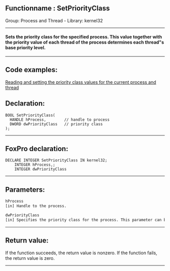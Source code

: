 <link rel="stylesheet" type="text/css" href="../../css/win32api.css">  
<link rel="stylesheet" href="https://cdnjs.cloudflare.com/ajax/libs/font-awesome/4.7.0/css/font-awesome.min.css">

## Functionname : SetPriorityClass
Group: Process and Thread - Library: kernel32    
***  


#### Sets the priority class for the specified process. This value together with the priority value of each thread of the process determines each thread"s base priority level.
***  


## Code examples:
[Reading and setting the priority class values for the current process and thread](../../samples/sample_218.md)  

## Declaration:
```foxpro  
BOOL SetPriorityClass(
  HANDLE hProcess,        // handle to process
  DWORD dwPriorityClass   // priority class
);  
```  
***  


## FoxPro declaration:
```foxpro  
DECLARE INTEGER SetPriorityClass IN kernel32;
	INTEGER hProcess,;
	INTEGER dwPriorityClass  
```  
***  


## Parameters:
```txt  
hProcess
[in] Handle to the process.

dwPriorityClass
[in] Specifies the priority class for the process. This parameter can be one of the predefined values.  
```  
***  


## Return value:
If the function succeeds, the return value is nonzero. If the function fails, the return value is zero.  
***  

